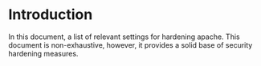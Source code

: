 # Introduction
In this document, a list of relevant settings for hardening apache.
This document is non-exhaustive, however, it provides a solid base of security hardening 
measures.

